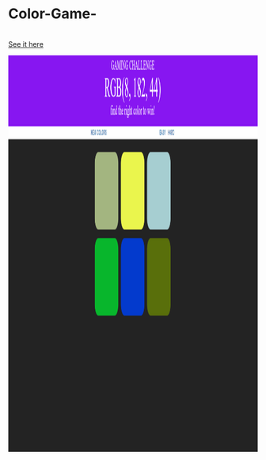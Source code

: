 # Color-Game-

<br> <a href="https://borislavpetrovikj.github.io/Brainster-Labs/">See it here</a>
<br>

<img src="Screenshot (11).png" height=800 >
